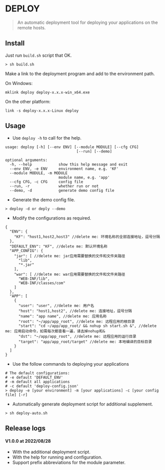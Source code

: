 DEPLOY
===========
> An automatic deployment tool for deploying your applications on the remote hosts.

Install
-------
Just run `build.sh` script that OK.
```
> sh build.sh
```

Make a link to the deployment program and add to the environment path. 

On Windows:
```
mklink deploy deploy-x.x.x-win_x64.exe
```

On the other platform:
```
link -s deploy-x.x.x-Linux deploy
```

Usage
-----
* Use ```deploy -h``` to call for the help.

```
usage: deploy [-h] [--env ENV] [--module MODULE] [--cfg CFG]
                                [--run] [--demo]

optional arguments:
  -h, --help            show this help message and exit
  --env ENV, -e ENV     environment name, e.g. 'KF'
  --module MODULE, -m MODULE
                        module name, e.g. 'app'
  --cfg CFG, -c CFG     config file
  --run, -r             whether run or not
  --demo, -d            generate demo config file
```

* Generate the demo config file.
```
> deploy -d or deply --demo
```

* Modify the configurations as required.
```
{
  "ENV": {
    "KF": "host1,host2,host3" //delete me: 环境名称的全部连接地址，逗号分隔
  },
  "DEFAULT_ENV": "KF", //delete me: 默认环境名称
  "APP_CONFIG": {
    "jar": [ //delete me: jar应用需要替换的文件和文件夹路径
      "lib",
      "*.jar"
    ],
    "war": [ //delete me: war应用需要替换的文件和文件夹路径
      "WEB-INF/lib",
      "WEB-INF/classes/com"
    ]
  },
  "APP": [
    {
      "user": "user", //delete me: 用户名
      "host": "host1,host2", //delete me: 连接地址，逗号分隔
      "name": "app name", //delete me: 应用名称
      "root": "~/app/app_root", //delete me: 远程应用的根目录
      "start": "cd ~/app/app_root/ && nohup sh start.sh &", //delete me: 应用启动命令，如需每次都查看一遍，请去掉nohup和&
      "dst": "~/app/app_root", //delete me: 远程应用的运行目录
      "target": "app/app_root/target" //delete me: 本地编译的目标目录
    }
  ]
}
```

* Use the follow commands to deploying your applications
```
# The default configurations:
# -e default 'DEFAULT_ENV'
# -m default all applications
# -c default 'deploy-config.json'
> deploy -e [your environment] -m [your applications] -c [your config file] [-r]
```

* Automatically generate deployment script for additional supplement.
```
> sh deploy-auto.sh
```

Release logs
------------

#### V1.0.0 at 2022/08/28
* With the additional deployment script.
* With the help for running and configuration.
* Support prefix abbreviations for the module parameter.
